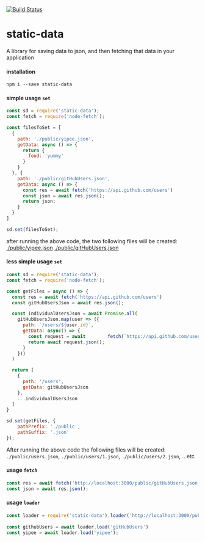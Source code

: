 [![Build Status](https://travis-ci.org/jeffreyyoung/static-data.svg?branch=master)](https://travis-ci.org/jeffreyyoung/static-data)
# static-data

A library for saving data to json, and then fetching that data in your application

#### installation

`npm i --save static-data`

#### simple usage `set`
```javascript
const sd = require('static-data');
const fetch = require('node-fetch');

const filesToSet = [
  {
    path: './public/yipee.json',
    getData: async () => {
      return {
        food: 'yummy'
      }
    }
  }, {
    path: './public/gitHubUsers.json',
    getData: async () => {
      const res = await fetch('https://api.github.com/users')
      const json = await res.json();
      return json;
    }
  }
]

sd.set(filesToSet);
```

after running the above code, the two following files will be created:
[./public/yipee.json](https://github.com/jeffreyyoung/static-data/blob/master/examples/simple/public/yipee.json)
[./public/gitHubUsers.json](https://github.com/jeffreyyoung/static-data/blob/master/examples/simple/public/gitHubUsers.json)

#### less simple usage `set`
```javascript
const sd = require('static-data');
const fetch = require('node-fetch');

const getFiles = async () => {
  const res = await fetch('https://api.github.com/users')
  const gitHubUsersJson = await res.json();

  const individualUsersJson = await Promise.all(
    gitHubUsersJson.map(user => ({
      path: `/users/${user.id}`,
      getData: async() => {
        const request = await        fetch(`https://api.github.com/users/${user.id}`);
        return await request.json();
      }
    }))
  )

  return [
    {
      path: '/users',
      getData: gitHubUsersJson
    },
    ...individualUsersJson
  ]
}

sd.set(getFiles, {
	pathPrefix: './public',
	pathSuffix: '.json'
});
```
After running the above code the following files will be created:
`./public/users.json`, `./public/users/1.json`, `./public/users/2.json`, ...etc

#### usage `fetch`
```javascript
const res = await fetch('http://localhost:3000/public/gitHubUsers.json')
const json = await res.json();
```

#### usage `loader`

```javascript
const loader = require('static-data').loader('http://localhost:3000/public/');
 
const githubUsers = await loader.load('gitHubUsers')
const yipee = await loader.load('yipee');
```
